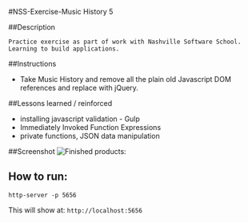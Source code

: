 #NSS-Exercise-Music History 5

##Description
```
Practice exercise as part of work with Nashville Software School. Learning to build applications.
```

##Instructions

- Take Music History and remove all the plain old Javascript DOM references and replace with jQuery. 

##Lessons learned / reinforced

- installing javascript validation - Gulp
- Immediately Invoked Function Expressions 
- private functions, JSON data manipulation

##Screenshot
![Finished products:](https://raw.githubusercontent.com/madduxTim/PROJECTNAME/master/screenshot/screenshot.png)

## How to run: 
```
http-server -p 5656
```
This will show at: 
`http://localhost:5656
`
